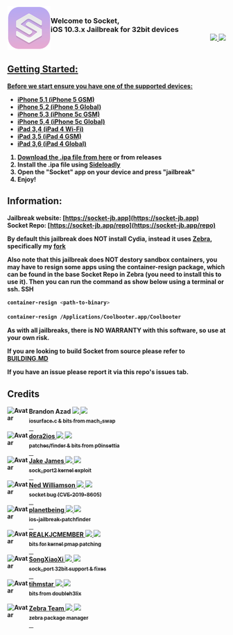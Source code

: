 <img align="left" width="100" height="100" src="icon.png" alt="palera1n logo" style="float: left;"/>

<h3 align="left" >Welcome to Socket, <br>iOS 10.3.x Jailbreak for 32bit devices<div align="right" style="float: top;"><b><a href="https://twitter.com/0x7FF7"><img height="18px" src="https://img.shields.io/twitter/follow/bazad?label=twitter&style=social"></a><a href="https://github.com/staturnzz"> <img height="18px" src="https://img.shields.io/twitter/follow/bazad?label=Github&logo=Github&style=social"></div>
</br></h3> 


## Getting Started:

Before we start ensure you have one of the supported devices:
- iPhone 5,1 (iPhone 5 GSM)
- iPhone 5,2 (iPhone 5 Global)
- iPhone 5,3 (iPhone 5c GSM)
- iPhone 5,4 (iPhone 5c Global)
- iPad 3,4 (iPad 4 Wi-Fi)
- iPad 3,5 (iPad 4 GSM)
- iPad 3,6 (iPad 4 Global)

1. Download the .ipa file from [here]() or from releases
2. Install the .ipa file using [Sideloadly](https://sideloadly.io)
3. Open the "Socket" app on your device and press "jailbreak"
4. Enjoy!

## Information:
Jailbreak website: [https://socket-jb.app](https://socket-jb.app)<br>
Socket Repo: [https://socket-jb.app/repo](https://socket-jb.app/repo)

By default this jailbreak does NOT install Cydia, instead it uses [Zebra](https://github.com/zbrateam/Zebra), specifically my [fork](https://github.com/staturnzz/Zebra)

Also note that this jailbreak does NOT destory sandbox containers, you may have to resign some apps using the container-resign package, which can be found in the base Socket Repo in Zebra (you need to install this to use it). Then you can run the command as show below using a terminal or ssh.
SSH
```bash
container-resign <path-to-binary>

container-resign /Applications/Coolbooter.app/Coolbooter
```
As with all jailbreaks, there is NO WARRANTY with this software, so use at your own risk. 

If you are looking to build Socket from source please refer to [BUILDING.MD]()

If you have an issue please report it via this repo's issues tab.
## Credits

<!-- Brandon Azad -->
<div><img align="left" height="50px" width="50px" src="https://images.weserv.nl/?url=https://pbs.twimg.com/profile_images/988185556218626048/EUPYCUO7_400x400.jpg&fit=cover&mask=circle&maxage=7d" alt="Avatar" style="float: left;">
<b align="left">Brandon Azad <a href="https://twitter.com/_bazad"><img height="12px" src="https://img.shields.io/twitter/follow/bazad?label=twitter&style=social"</a><a href="https://github.com/bazad"> <img height="12px" src="https://img.shields.io/twitter/follow/bazad?label=Github&logo=Github&style=social"</a></b><br><sub>iosurface.c & bits from mach_swap</sub></div>
⠀
<div><img align="left" height="50px" width="50px" src="https://images.weserv.nl/?url=https://pbs.twimg.com/profile_images/1509127549128912897/C8OzOjdU_400x400.jpg&fit=cover&mask=circle&maxage=7d" alt="Avatar" >
<b align="left">dora2ios <a href="https://twitter.com/dora2ios"><img height="12px" src="https://img.shields.io/twitter/follow/bazad?label=twitter&style=social"</a><a href="https://github.com/dora2-ios"> <img height="12px" src="https://img.shields.io/twitter/follow/bazad?label=Github&logo=Github&style=social"</a></b><br><sub>patches/finder & bits from p0insettia</sub></div>
  ⠀
<div><img align="left" height="50px" width="50px" src="https://images.weserv.nl/?url=https://pbs.twimg.com/profile_images/936713472628289536/qBfbF_I8_400x400.jpg&fit=cover&mask=circle&maxage=7d" alt="Avatar" >
<b align="left">Jake James <a href="https://twitter.com/Jakeashacks"><img height="12px" src="https://img.shields.io/twitter/follow/bazad?label=twitter&style=social"</a><a href="https://github.com/jakeajames"> <img height="12px" src="https://img.shields.io/twitter/follow/bazad?label=Github&logo=Github&style=social"</a></b><br><sub>sock_port2 kernel exploit</sub></div>
  ⠀
<div><img align="left" height="50px" width="50px" src="https://images.weserv.nl/?url=https://pbs.twimg.com/profile_images/737415890594082816/dIaU5qfc_400x400.jpg&fit=cover&mask=circle&maxage=7d" alt="Avatar" >
<b align="left">Ned Williamson <a href="https://twitter.com/nedwilliamson"><img height="12px" src="https://img.shields.io/twitter/follow/bazad?label=twitter&style=social"</a><a href="https://github.com/nedwill"> <img height="12px" src="https://img.shields.io/twitter/follow/bazad?label=Github&logo=Github&style=social"</a></b><br><sub>socket bug (CVE-2019-8605)</sub></div>
  ⠀
<div><img align="left" height="50px" width="50px" src="https://images.weserv.nl/?url=https://avatars.githubusercontent.com/u/7919?v=4&fit=cover&mask=circle&maxage=7d" alt="Avatar" >
<b align="left">planetbeing <a href="https://twitter.com/planetbeing"><img height="12px" src="https://img.shields.io/twitter/follow/bazad?label=twitter&style=social"</a><a href="https://github.com/planetbeing"> <img height="12px" src="https://img.shields.io/twitter/follow/bazad?label=Github&logo=Github&style=social"</a></b><br><sub>ios-jailbreak-patchfinder</sub></div>
  ⠀
<div><img align="left" height="50px" width="50px" src="https://images.weserv.nl/?url=https://pbs.twimg.com/profile_images/1557953658410639360/m-1NIn2r_400x400.jpg&fit=cover&mask=circle&maxage=7d" alt="Avatar" >
<b align="left">REALKJCMEMBER <a href="https://twitter.com/REALKJCMEMBER"><img height="12px" src="https://img.shields.io/twitter/follow/bazad?label=twitter&style=social"</a><a href="http://wall.supplies"> <img height="12px" src="https://img.shields.io/twitter/follow/bazad?label=Github&logo=Github&style=social"</a></b><br><sub>bits for kernel pmap patching</sub></div>
  ⠀
<div><img align="left" height="50px" width="50px" src="https://images.weserv.nl/?url=https://avatars.githubusercontent.com/u/13827992?v=4&fit=cover&mask=circle&maxage=7d" alt="Avatar" >
<b align="left">SongXiaoXi <a href="https://github.com/SongXiaoXi"><img height="12px" src="https://img.shields.io/twitter/follow/bazad?label=twitter&style=social"</a><a href="https://github.com/SongXiaoXi"> <img height="12px" src="https://img.shields.io/twitter/follow/bazad?label=Github&logo=Github&style=social"</a></b><br><sub>sock_port 32bit support & fixes</sub></div>
  ⠀
<div><img align="left" height="50px" width="50px" src="https://images.weserv.nl/?url=https://pbs.twimg.com/profile_images/3287607055/85f6414b1b35d431296a3dd243f4a903_400x400.png&fit=cover&mask=circle&maxage=7d" alt="Avatar" >
<b align="left">tihmstar <a href="https://twitter.com/tihmstar"><img height="12px" src="https://img.shields.io/twitter/follow/bazad?label=twitter&style=social"</a><a href="https://github.com/tihmstar"> <img height="12px" src="https://img.shields.io/twitter/follow/bazad?label=Github&logo=Github&style=social"</a></b><br><sub>bits from doubleh3lix</sub></div>
<br>
<div><img align="left" height="50px" width="50px" src="https://images.weserv.nl/?url=https://pbs.twimg.com/profile_images/1397718745808834568/hYY3fk-b_400x400.jpg&fit=cover&mask=circle&maxage=7d" alt="Avatar">
<b align="left">Zebra Team <a href="https://twitter.com/getZebra"><img height="12px" src="https://img.shields.io/twitter/follow/bazad?label=twitter&style=social"</a><a href="https://github.com/zbrateam"> <img height="12px" src="https://img.shields.io/twitter/follow/bazad?label=Github&logo=Github&style=social"</a></b><br><sub>zebra package manager</sub></div>
  ⠀

